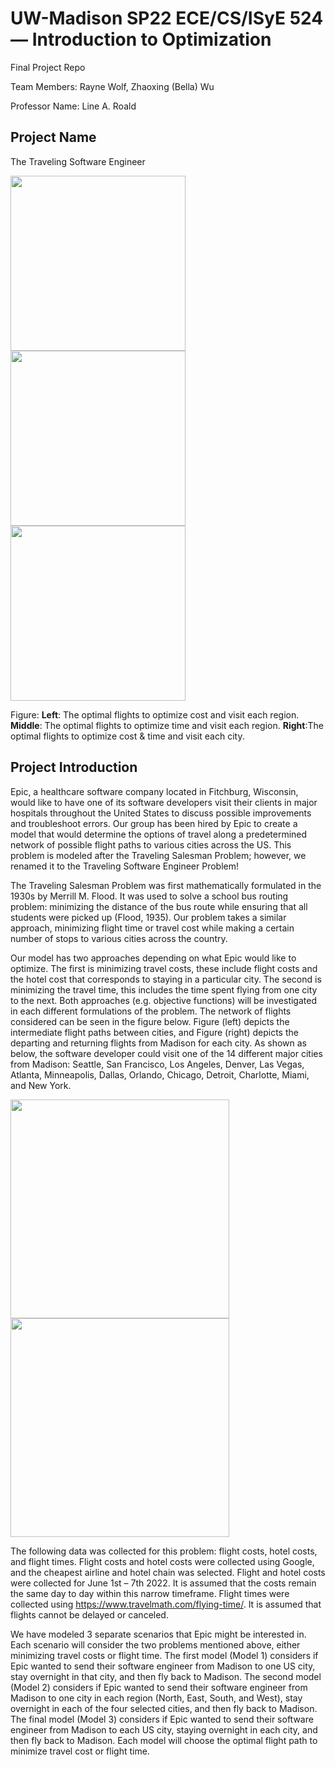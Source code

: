 # UW-Madison SP22 ECE/CS/ISyE 524 — Introduction to Optimization
Final Project Repo

Team Members: Rayne Wolf, Zhaoxing (Bella) Wu

Professor Name: Line A. Roald

## Project Name
The Traveling Software Engineer

<p float="left">
  <img src="https://github.com/zwu363/UW-Madison-SP22-CS524/blob/main/figure/figure3.png" width="280" />
  <img src="https://github.com/zwu363/UW-Madison-SP22-CS524/blob/main/figure/figure4.png" width="280" /> 
  <img src="https://github.com/zwu363/UW-Madison-SP22-CS524/blob/main/figure/figure5.png" width="280" />
</p>

Figure: **Left**: The optimal flights to optimize cost and visit each region. **Middle**: The optimal flights to optimize time and visit each region. **Right**:The optimal flights to optimize cost & time and visit each city.

## Project Introduction
Epic, a healthcare software company located in Fitchburg, Wisconsin, would like to have one of its software developers visit their clients in major hospitals throughout the United States to discuss possible improvements and troubleshoot errors. Our group has been hired by Epic to create a model that would determine the options of travel along a predetermined network of possible flight paths to various cities across the US. This problem is modeled after the Traveling Salesman Problem; however, we renamed it to the Traveling Software Engineer Problem!

The Traveling Salesman Problem was first mathematically formulated in the 1930s by Merrill M. Flood. It was used to solve a school bus routing problem: minimizing the distance of the bus route while ensuring that all students were picked up (Flood, 1935). Our problem takes a similar approach, minimizing flight time or travel cost while making a certain number of stops to various cities across the country.

Our model has two approaches depending on what Epic would like to optimize. The first is minimizing travel costs, these include flight costs and the hotel cost that corresponds to staying in a particular city. The second is minimizing the travel time, this includes the time spent flying from one city to the next. Both approaches (e.g. objective functions) will be investigated in each different formulations of the problem. The network of flights considered can be seen in the figure below. Figure (left) depicts the intermediate flight paths between cities, and Figure (right) depicts the departing and returning flights from Madison for each city. As shown as below, the software developer could visit one of the 14 different major cities from Madison: Seattle, San Francisco, Los Angeles, Denver, Las Vegas, Atlanta, Minneapolis, Dallas, Orlando, Chicago, Detroit, Charlotte, Miami, and New York.

<p float="left">
  <img src="https://github.com/zwu363/UW-Madison-SP22-CS524/blob/main/figure/figure1.png" width="350" />
  <img src="https://github.com/zwu363/UW-Madison-SP22-CS524/blob/main/figure/figure2.png" width="350" /> 
</p>

The following data was collected for this problem: flight costs, hotel costs, and flight times. Flight costs and hotel costs were collected using Google, and the cheapest airline and hotel chain was selected. Flight and hotel costs were collected for June 1st – 7th 2022. It is assumed that the costs remain the same day to day within this narrow timeframe. Flight times were collected using https://www.travelmath.com/flying-time/. It is assumed that flights cannot be delayed or canceled.

We have modeled 3 separate scenarios that Epic might be interested in. Each scenario will consider the two problems mentioned above, either minimizing travel costs or flight time. The first model (Model 1) considers if Epic wanted to send their software engineer from Madison to one US city, stay overnight in that city, and then fly back to Madison. The second model (Model 2) considers if Epic wanted to send their software engineer from Madison to one city in each region (North, East, South, and West), stay overnight in each of the four selected cities, and then fly back to Madison. The final model (Model 3) considers if Epic wanted to send their software engineer from Madison to each US city, staying overnight in each city, and then fly back to Madison. Each model will choose the optimal flight path to minimize travel cost or flight time.
